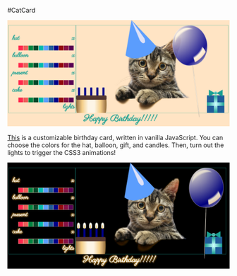 #CatCard

<img src="./screenshot.png"></img>

<a href="https://adrianaalter.github.io/CatCard/">This</a> is a customizable birthday card, written in vanilla JavaScript.  You can choose the colors for the hat, balloon, gift, and candles.  Then, turn out the lights to trigger the CSS3 animations!

<img src="./screenshot2.png"></img>
